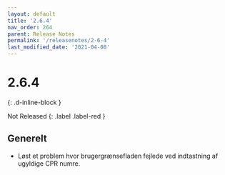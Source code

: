 ```yaml
---
layout: default
title: '2.6.4'
nav_order: 264
parent: Release Notes
permalink: '/releasenotes/2-6-4'
last_modified_date: '2021-04-08'
---
```


# 2.6.4
{: .d-inline-block }

Not Released
{: .label .label-red }

## Generelt
- Løst et problem hvor brugergrænsefladen fejlede ved indtastning af ugyldige CPR numre. 

